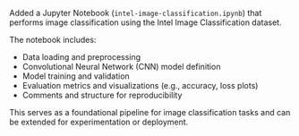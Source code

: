 Added a Jupyter Notebook (`intel-image-classification.ipynb`) that performs image classification using the Intel Image Classification dataset.

The notebook includes:
- Data loading and preprocessing
- Convolutional Neural Network (CNN) model definition
- Model training and validation
- Evaluation metrics and visualizations (e.g., accuracy, loss plots)
- Comments and structure for reproducibility

This serves as a foundational pipeline for image classification tasks and can be extended for experimentation or deployment.
